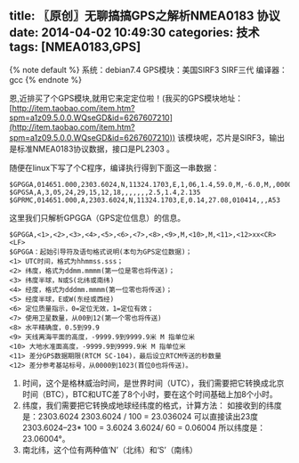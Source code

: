 title: 〖原创〗无聊搞搞GPS之解析NMEA0183 协议
date: 2014-04-02 10:49:30
categories: 技术
tags: [NMEA0183,GPS]
---
{% note default %}
系统：debian7.4
GPS模块：美国SIRF3 SIRF三代
编译器：gcc
{% endnote %}

恩,近排买了个GPS模块,就用它来定定位啦！(我买的GPS模块地址：[http://item.taobao.com/item.htm?spm=a1z09.5.0.0.WQseGD&id=6267607210](http://item.taobao.com/item.htm?spm=a1z09.5.0.0.WQseGD&id=6267607210)) 该模块呢，芯片是SIRF3，输出是标准NMEA0183协议数据，接口是PL2303 。<!--more-->

随便在linux下写了个C程序，编译执行得到下面这一串数据：
```
$GPGGA,014651.000,2303.6024,N,11324.1703,E,1,06,1.4,59.0,M,-6.0,M,,00007D
$GPGSA,A,3,05,24,29,15,12,18,,,,,,,2.5,1.4,2.135
$GPRMC,014651.000,A,2303.6024,N,11324.1703,E,0.14,27.08,010414,,,A53
```
这里我们只解析GPGGA（GPS定位信息）的信息。
```
$GPGGA,<1>,<2>,<3>,<4>,<5>,<6>,<7>,<8>,<9>,M,<10>,M,<11>,<12>xx<CR><LF>
$GPGGA：起始引导符及语句格式说明(本句为GPS定位数据)；
<1> UTC时间，格式为hhmmss.sss；
<2> 纬度，格式为ddmm.mmmm(第一位是零也将传送)；
<3> 纬度半球，N或S(北纬或南纬)
<4> 经度，格式为dddmm.mmmm(第一位零也将传送)；
<5> 经度半球，E或W(东经或西经)
<6> 定位质量指示，0=定位无效，1=定位有效；
<7> 使用卫星数量，从00到12(第一个零也将传送)
<8> 水平精确度，0.5到99.9
<9> 天线离海平面的高度，-9999.9到9999.9米 M 指单位米
<10> 大地水准面高度，-9999.9到9999.9米 M 指单位米
<11> 差分GPS数据期限(RTCM SC-104)，最后设立RTCM传送的秒数量
<12> 差分参考基站标号，从0000到1023(首位0也将传送)。
```

1. 时间，这个是格林威治时间，是世界时间（UTC），我们需要把它转换成北京时间（BTC），BTC和UTC差了8个小时，要在这个时间基础上加8个小时。
2. 纬度，我们需要把它转换成地球经纬度的格式，计算方法：
如接收到的纬度是：2303.6024
2303.6024 / 100 = 23.036024 可以直接读出23度
2303.6024–23* 100 = 3.6024
3.6024/ 60 = 0.06004
所以纬度是：23.06004°。
3. 南北纬，这个位有两种值‘N’（北纬）和‘S’（南纬）
